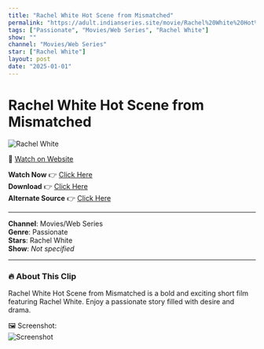 ```yaml
---
title: "Rachel White Hot Scene from Mismatched"
permalink: "https://adult.indianseries.site/movie/Rachel%20White%20Hot%20Scene%20from%20Mismatched"
tags: ["Passionate", "Movies/Web Series", "Rachel White"]
show: ""
channel: "Movies/Web Series"
star: ["Rachel White"]
layout: post
date: "2025-01-01"
---
```


# Rachel White Hot Scene from Mismatched

![Rachel White](https://shorts.desisins.com/wp-content/uploads/2023/05/Mismatched-Rachel-White-hot-shorts.desisins.com_.jpg)

🔗 [Watch on Website](https://adult.indianseries.site/movie/Rachel%20White%20Hot%20Scene%20from%20Mismatched)

**Watch Now** 👉 [Click Here](https://adult.indianseries.site/movie/Rachel%20White%20Hot%20Scene%20from%20Mismatched)  
**Download** 👉 [Click Here](https://adult.indianseries.site/movie/Rachel%20White%20Hot%20Scene%20from%20Mismatched)  
**Alternate Source** 👉 [Click Here](https://adult.indianseries.site/movie/Rachel%20White%20Hot%20Scene%20from%20Mismatched)

---

**Channel**: Movies/Web Series  
**Genre**: Passionate  
**Stars**: Rachel White  
**Show**: *Not specified*

---

### 🔥 About This Clip

Rachel White Hot Scene from Mismatched is a bold and exciting short film featuring Rachel White. Enjoy a passionate story filled with desire and drama.
 
🖼️ Screenshot:  
![Screenshot](https://shorts.desisins.com/wp-content/uploads/2023/05/Mismatched-Rachel-White-hot-shorts.desisins.com_.jpg)
